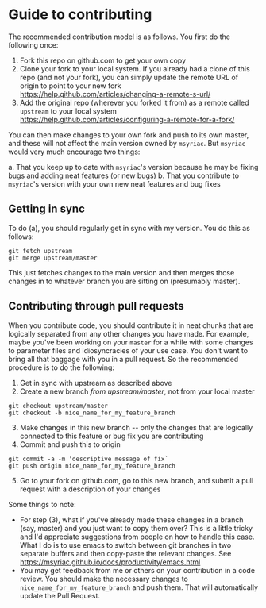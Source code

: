 # Guide to contributing

The recommended contribution model is as follows. You first do the following once:

1. Fork this repo on github.com to get your own copy
2. Clone your fork to your local system. If you already had a clone of this repo (and not your fork), you can simply update the remote URL of origin to point to your new fork https://help.github.com/articles/changing-a-remote-s-url/
3. Add the original repo (wherever you forked it from) as a remote called `upstream` to your local system https://help.github.com/articles/configuring-a-remote-for-a-fork/

You can then make changes to your own fork and push to its own master, and these will not affect the main version owned by `msyriac`. But `msyriac` would very much encourage two things:

a. That you keep up to date with `msyriac`'s version because he may be fixing bugs and adding neat features (or new bugs)
b. That you contribute to `msyriac`'s version with your own new neat features and bug fixes

## Getting in sync

To do (a), you should regularly get in sync with my version. You do this as follows:

```
git fetch upstream
git merge upstream/master
```

This just fetches changes to the main version and then merges those changes in to whatever branch you are sitting on (presumably master).

## Contributing through pull requests

When you contribute code, you should contribute it in neat chunks that are logically separated from any other changes you have made. For example, maybe you've been working on your `master` for a while with some changes to parameter files and idiosyncracies of your use case. You don't want to bring all that baggage with you in a pull request. So the recommended procedure is to do the following:

1. Get in sync with upstream as described above
2. Create a new branch *from upstream/master*, not from your local master
```
git checkout upstream/master
git checkout -b nice_name_for_my_feature_branch
```
3. Make changes in this new branch -- only the changes that are logically connected to this feature or bug fix you are contributing
4. Commit and push this to origin
```
git commit -a -m 'descriptive message of fix`
git push origin nice_name_for_my_feature_branch
```
5. Go to your fork on github.com, go to this new branch, and submit a pull request with a description of your changes

Some things to note:
- For step (3), what if you've already made these changes in a branch (say, master) and you just want to copy them over? This is a little tricky and I'd appreciate suggestions from people on how to handle this case. What I do is to use emacs to switch between git branches in two separate buffers and then copy-paste the relevant changes. See https://msyriac.github.io/docs/productivity/emacs.html 
- You may get feedback from me or others on your contribution in a code review. You should make the necessary changes to `nice_name_for_my_feature_branch` and push them. That will automatically update the Pull Request.


